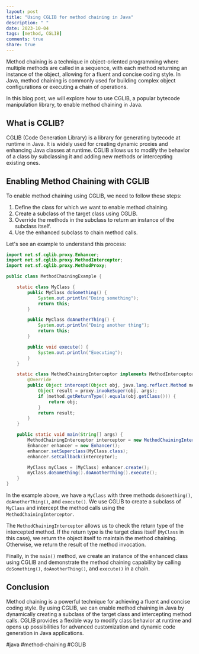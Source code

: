 ```yaml
---
layout: post
title: "Using CGLIB for method chaining in Java"
description: " "
date: 2023-10-04
tags: [method, CGLIB]
comments: true
share: true
---
```


Method chaining is a technique in object-oriented programming where multiple methods are called in a sequence, with each method returning an instance of the object, allowing for a fluent and concise coding style. In Java, method chaining is commonly used for building complex object configurations or executing a chain of operations.

In this blog post, we will explore how to use CGLIB, a popular bytecode manipulation library, to enable method chaining in Java.

## What is CGLIB?

CGLIB (Code Generation Library) is a library for generating bytecode at runtime in Java. It is widely used for creating dynamic proxies and enhancing Java classes at runtime. CGLIB allows us to modify the behavior of a class by subclassing it and adding new methods or intercepting existing ones.

## Enabling Method Chaining with CGLIB

To enable method chaining using CGLIB, we need to follow these steps:

1. Define the class for which we want to enable method chaining.
2. Create a subclass of the target class using CGLIB.
3. Override the methods in the subclass to return an instance of the subclass itself.
4. Use the enhanced subclass to chain method calls.

Let's see an example to understand this process:

```java
import net.sf.cglib.proxy.Enhancer;
import net.sf.cglib.proxy.MethodInterceptor;
import net.sf.cglib.proxy.MethodProxy;

public class MethodChainingExample {

    static class MyClass {
        public MyClass doSomething() {
            System.out.println("Doing something");
            return this;
        }

        public MyClass doAnotherThing() {
            System.out.println("Doing another thing");
            return this;
        }

        public void execute() {
            System.out.println("Executing");
        }
    }

    static class MethodChainingInterceptor implements MethodInterceptor {
        @Override
        public Object intercept(Object obj, java.lang.reflect.Method method, Object[] args, MethodProxy proxy) throws Throwable {
            Object result = proxy.invokeSuper(obj, args);
            if (method.getReturnType().equals(obj.getClass())) {
                return obj;
            }
            return result;
        }
    }

    public static void main(String[] args) {
        MethodChainingInterceptor interceptor = new MethodChainingInterceptor();
        Enhancer enhancer = new Enhancer();
        enhancer.setSuperclass(MyClass.class);
        enhancer.setCallback(interceptor);

        MyClass myClass = (MyClass) enhancer.create();
        myClass.doSomething().doAnotherThing().execute();
    }
}
```

In the example above, we have a `MyClass` with three methods `doSomething()`, `doAnotherThing()`, and `execute()`. We use CGLIB to create a subclass of `MyClass` and intercept the method calls using the `MethodChainingInterceptor`.

The `MethodChainingInterceptor` allows us to check the return type of the intercepted method. If the return type is the target class itself (`MyClass` in this case), we return the object itself to maintain the method chaining. Otherwise, we return the result of the method invocation.

Finally, in the `main()` method, we create an instance of the enhanced class using CGLIB and demonstrate the method chaining capability by calling `doSomething()`, `doAnotherThing()`, and `execute()` in a chain.

## Conclusion

Method chaining is a powerful technique for achieving a fluent and concise coding style. By using CGLIB, we can enable method chaining in Java by dynamically creating a subclass of the target class and intercepting method calls. CGLIB provides a flexible way to modify class behavior at runtime and opens up possibilities for advanced customization and dynamic code generation in Java applications.

#java #method-chaining #CGLIB